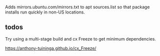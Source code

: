 Adds mirrors.ubuntu.com/mirrors.txt to apt sources.list so that package installs run quickly in non-US locations.

## todos
Try using a multi-stage build and cx Freeze to get minimum dependencies.

https://anthony-tuininga.github.io/cx_Freeze/